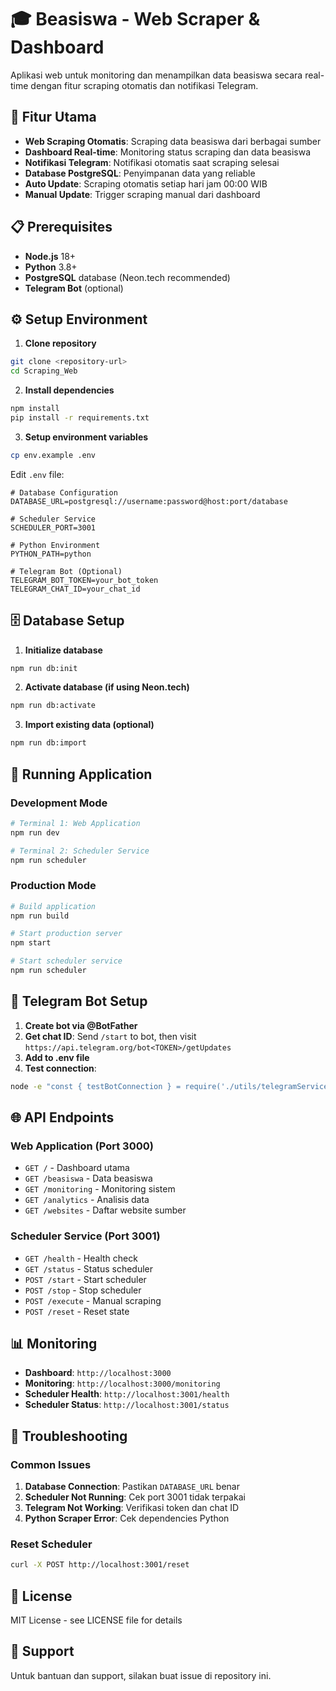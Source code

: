 # 🎓 Beasiswa - Web Scraper & Dashboard

Aplikasi web untuk monitoring dan menampilkan data beasiswa secara real-time dengan fitur scraping otomatis dan notifikasi Telegram.

## 🚀 Fitur Utama

- **Web Scraping Otomatis**: Scraping data beasiswa dari berbagai sumber
- **Dashboard Real-time**: Monitoring status scraping dan data beasiswa
- **Notifikasi Telegram**: Notifikasi otomatis saat scraping selesai
- **Database PostgreSQL**: Penyimpanan data yang reliable
- **Auto Update**: Scraping otomatis setiap hari jam 00:00 WIB
- **Manual Update**: Trigger scraping manual dari dashboard

## 📋 Prerequisites

- **Node.js** 18+ 
- **Python** 3.8+
- **PostgreSQL** database (Neon.tech recommended)
- **Telegram Bot** (optional)

## ⚙️ Setup Environment

1. **Clone repository**
```bash
git clone <repository-url>
cd Scraping_Web
```

2. **Install dependencies**
```bash
npm install
pip install -r requirements.txt
```

3. **Setup environment variables**
```bash
cp env.example .env
```

Edit `.env` file:
```env
# Database Configuration
DATABASE_URL=postgresql://username:password@host:port/database

# Scheduler Service
SCHEDULER_PORT=3001

# Python Environment
PYTHON_PATH=python

# Telegram Bot (Optional)
TELEGRAM_BOT_TOKEN=your_bot_token
TELEGRAM_CHAT_ID=your_chat_id
```

## 🗄️ Database Setup

1. **Initialize database**
```bash
npm run db:init
```

2. **Activate database (if using Neon.tech)**
```bash
npm run db:activate
```

3. **Import existing data (optional)**
```bash
npm run db:import
```

## 🚀 Running Application

### Development Mode
```bash
# Terminal 1: Web Application
npm run dev

# Terminal 2: Scheduler Service
npm run scheduler
```

### Production Mode
```bash
# Build application
npm run build

# Start production server
npm start

# Start scheduler service
npm run scheduler
```

## 📱 Telegram Bot Setup

1. **Create bot via @BotFather**
2. **Get chat ID**: Send `/start` to bot, then visit `https://api.telegram.org/bot<TOKEN>/getUpdates`
3. **Add to .env file**
4. **Test connection**:
```bash
node -e "const { testBotConnection } = require('./utils/telegramService'); testBotConnection().then(result => console.log('Bot test:', result));"
```

## 🌐 API Endpoints

### Web Application (Port 3000)
- `GET /` - Dashboard utama
- `GET /beasiswa` - Data beasiswa
- `GET /monitoring` - Monitoring sistem
- `GET /analytics` - Analisis data
- `GET /websites` - Daftar website sumber

### Scheduler Service (Port 3001)
- `GET /health` - Health check
- `GET /status` - Status scheduler
- `POST /start` - Start scheduler
- `POST /stop` - Stop scheduler
- `POST /execute` - Manual scraping
- `POST /reset` - Reset state

## 📊 Monitoring

- **Dashboard**: `http://localhost:3000`
- **Monitoring**: `http://localhost:3000/monitoring`
- **Scheduler Health**: `http://localhost:3001/health`
- **Scheduler Status**: `http://localhost:3001/status`

## 🔧 Troubleshooting

### Common Issues
1. **Database Connection**: Pastikan `DATABASE_URL` benar
2. **Scheduler Not Running**: Cek port 3001 tidak terpakai
3. **Telegram Not Working**: Verifikasi token dan chat ID
4. **Python Scraper Error**: Cek dependencies Python

### Reset Scheduler
```bash
curl -X POST http://localhost:3001/reset
```

## 📝 License

MIT License - see LICENSE file for details

## 🤝 Support

Untuk bantuan dan support, silakan buat issue di repository ini. 